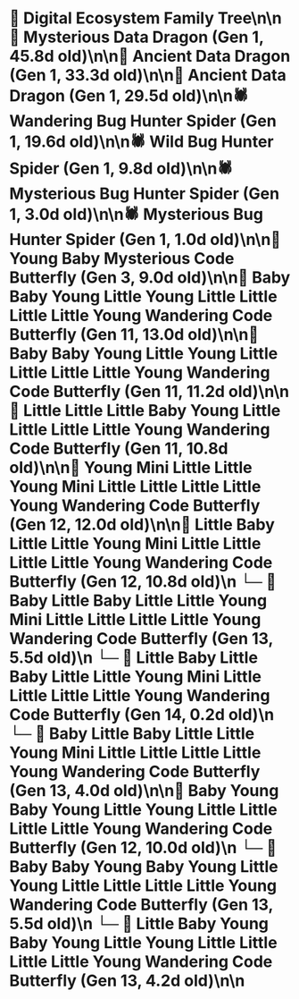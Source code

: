 # 🌳 Digital Ecosystem Family Tree\n\n🐉 Mysterious Data Dragon (Gen 1, 45.8d old)\n\n🐉 Ancient Data Dragon (Gen 1, 33.3d old)\n\n🐉 Ancient Data Dragon (Gen 1, 29.5d old)\n\n🕷️ Wandering Bug Hunter Spider (Gen 1, 19.6d old)\n\n🕷️ Wild Bug Hunter Spider (Gen 1, 9.8d old)\n\n🕷️ Mysterious Bug Hunter Spider (Gen 1, 3.0d old)\n\n🕷️ Mysterious Bug Hunter Spider (Gen 1, 1.0d old)\n\n🦋 Young Baby Mysterious Code Butterfly (Gen 3, 9.0d old)\n\n🦋 Baby Baby Young Little Young Little Little Little Little Young Wandering Code Butterfly (Gen 11, 13.0d old)\n\n🦋 Baby Baby Young Little Young Little Little Little Little Young Wandering Code Butterfly (Gen 11, 11.2d old)\n\n🦋 Little Little Little Baby Young Little Little Little Little Young Wandering Code Butterfly (Gen 11, 10.8d old)\n\n🦋 Young Mini Little Little Young Mini Little Little Little Little Young Wandering Code Butterfly (Gen 12, 12.0d old)\n\n🦋 Little Baby Little Little Young Mini Little Little Little Little Young Wandering Code Butterfly (Gen 12, 10.8d old)\n  └─ 🦋 Baby Little Baby Little Little Young Mini Little Little Little Little Young Wandering Code Butterfly (Gen 13, 5.5d old)\n    └─ 🦋 Little Baby Little Baby Little Little Young Mini Little Little Little Little Young Wandering Code Butterfly (Gen 14, 0.2d old)\n  └─ 🦋 Baby Little Baby Little Little Young Mini Little Little Little Little Young Wandering Code Butterfly (Gen 13, 4.0d old)\n\n🦋 Baby Young Baby Young Little Young Little Little Little Little Young Wandering Code Butterfly (Gen 12, 10.0d old)\n  └─ 🦋 Baby Baby Young Baby Young Little Young Little Little Little Little Young Wandering Code Butterfly (Gen 13, 5.5d old)\n  └─ 🦋 Little Baby Young Baby Young Little Young Little Little Little Little Young Wandering Code Butterfly (Gen 13, 4.2d old)\n\n